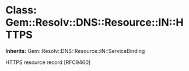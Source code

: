 # Class: Gem::Resolv::DNS::Resource::IN::HTTPS
**Inherits:** Gem::Resolv::DNS::Resource::IN::ServiceBinding
    

HTTPS resource record [RFC9460]



